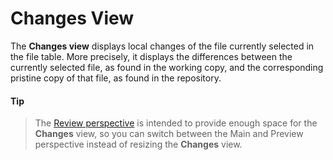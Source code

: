 # Changes View

The **Changes view** displays local changes of the file currently
selected in the file table. More precisely, it displays the differences
between the currently selected file, as found in the working copy, and
the corresponding pristine copy of that file, as found in the
repository.


#### Tip
>
>
>The [Review perspective](Project-Window.md#perspectives)
>is intended to provide enough space for the **Changes** view, so you can
>switch between the Main and Preview perspective instead of resizing the
>**Changes** view.
>
>
